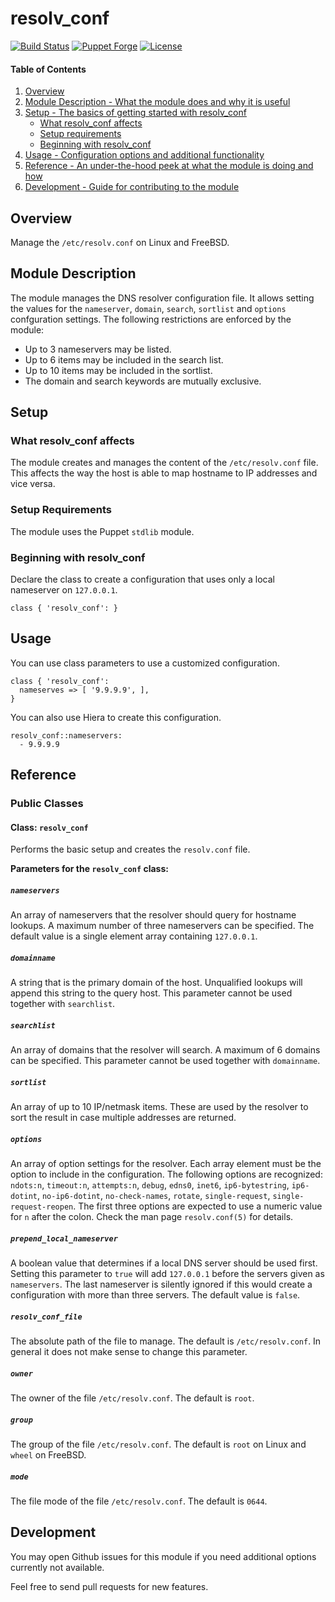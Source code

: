 # resolv_conf

[![Build Status](https://travis-ci.org/smoeding/puppet-resolv_conf.svg?branch=master)](https://travis-ci.org/smoeding/puppet-resolv_conf)
[![Puppet Forge](http://img.shields.io/puppetforge/v/stm/resolv_conf.svg)](https://forge.puppetlabs.com/stm/resolv_conf)
[![License](https://img.shields.io/github/license/smoeding/puppet-resolv_conf.svg)](https://raw.githubusercontent.com/smoeding/puppet-resolv_conf/master/LICENSE)

#### Table of Contents

1. [Overview](#overview)
2. [Module Description - What the module does and why it is useful](#module-description)
3. [Setup - The basics of getting started with resolv_conf](#setup)
	* [What resolv_conf affects](#what-resolv_conf-affects)
	* [Setup requirements](#setup-requirements)
	* [Beginning with resolv_conf](#beginning-with-resolv_conf)
4. [Usage - Configuration options and additional functionality](#usage)
5. [Reference - An under-the-hood peek at what the module is doing and how](#reference)
6. [Development - Guide for contributing to the module](#development)

## Overview

Manage the `/etc/resolv.conf` on Linux and FreeBSD.

## Module Description

The module manages the DNS resolver configuration file. It allows setting the values for the `nameserver`, `domain`, `search`, `sortlist` and `options` confguration settings. The following restrictions are enforced by the module:

  * Up to 3 nameservers may be listed.
  * Up to 6 items may be included in the search list.
  * Up to 10 items may be included in the sortlist.
  * The domain and search keywords are mutually exclusive.

## Setup

### What resolv_conf affects

The module creates and manages the content of the `/etc/resolv.conf` file. This affects the way the host is able to map hostname to IP addresses and vice versa.

### Setup Requirements

The module uses the Puppet `stdlib` module.

### Beginning with resolv_conf

Declare the class to create a configuration that uses only a local nameserver on `127.0.0.1`.

```puppet
class { 'resolv_conf': }
```

## Usage

You can use class parameters to use a customized configuration.

```puppet
class { 'resolv_conf':
  nameserves => [ '9.9.9.9', ],
}
```

You can also use Hiera to create this configuration.

```
resolv_conf::nameservers:
  - 9.9.9.9
```

## Reference

### Public Classes

#### Class: `resolv_conf`

Performs the basic setup and creates the `resolv.conf` file.

**Parameters for the `resolv_conf` class:**

##### `nameservers`

An array of nameservers that the resolver should query for hostname lookups. A maximum number of three nameservers can be specified. The default value is a single element array containing `127.0.0.1`.

##### `domainname`

A string that is the primary domain of the host. Unqualified lookups will append this string to the query host. This parameter cannot be used together with `searchlist`.

##### `searchlist`

An array of domains that the resolver will search. A maximum of 6 domains can be specified. This parameter cannot be used together with `domainname`.

##### `sortlist`

An array of up to 10 IP/netmask items. These are used by the resolver to sort the result in case multiple addresses are returned.

##### `options`

An array of option settings for the resolver. Each array element must be the option to include in the configuration. The following options are recognized: `ndots:n`, `timeout:n`, `attempts:n`, `debug`, `edns0`, `inet6`, `ip6-bytestring`, `ip6-dotint`, `no-ip6-dotint`, `no-check-names`, `rotate`, `single-request`, `single-request-reopen`. The first three options are expected to use a numeric value for `n` after the colon. Check the man page `resolv.conf(5)` for details.

##### `prepend_local_nameserver`

A boolean value that determines if a local DNS server should be used first. Setting this parameter to `true` will add `127.0.0.1` before the servers given as `nameservers`. The last nameserver is silently ignored if this would create a configuration with more than three servers. The default value is `false`.

##### `resolv_conf_file`

The absolute path of the file to manage. The default is `/etc/resolv.conf`. In general it does not make sense to change this parameter.

##### `owner`

The owner of the file `/etc/resolv.conf`. The default is `root`.

##### `group`

The group of the file `/etc/resolv.conf`. The default is `root` on Linux and `wheel` on FreeBSD.

##### `mode`

The file mode of the file `/etc/resolv.conf`. The default is `0644`.

## Development

You may open Github issues for this module if you need additional options currently not available.

Feel free to send pull requests for new features.
